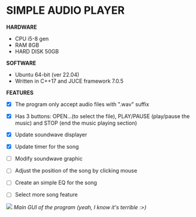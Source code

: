 
# SIMPLE AUDIO PLAYER
**HARDWARE**
+ CPU i5-8 gen
+ RAM 8GB
+ HARD DISK 50GB

**SOFTWARE**
+ Ubuntu 64-bit (ver 22.04) 
+ Written in C++17 and JUCE framework 7.0.5

**FEATURES**
- [x] The program only accept audio files with ".wav" suffix
- [x] Has 3 buttons: OPEN...(to select the file), PLAY/PAUSE (play/pause the music) and STOP (end the music playing section)
- [x] Update soundwave displayer
- [x] Update timer for the song
- [ ] Modify soundwave graphic
- [ ] Adjust the position of the song by clicking mouse
- [ ] Create an simple EQ for the song
- [ ] Select more song feature


![](https://github.com/nguyenbui45/Simple-audio-player-written-in-Cpp-and-JUCE/blob/master/media/pic2.png)
_Main GUI of the program (yeah, I know it's terrible :>)_


